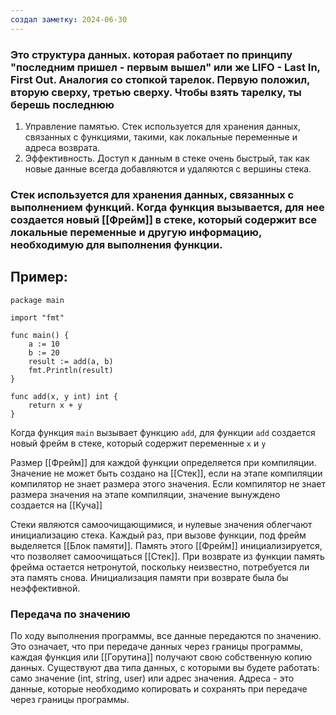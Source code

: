 ```yaml
---
создал заметку: 2024-06-30
---
```

### Это структура данных. которая работает по принципу "последним пришел - первым вышел" или же LIFO - Last In, First Out. Аналогия со стопкой тарелок. Первую положил, вторую сверху, третью сверху. Чтобы взять тарелку, ты берешь последнюю

1.  Управление памятью. Стек используется для хранения данных, связанных с функциями, такими, как локальные переменные и адреса возврата.
2.  Эффективность. Доступ к данным в стеке очень быстрый, так как новые данные всегда добавляются и удаляются с вершины стека.

### Стек используется для хранения данных, связанных с выполнением функций. Когда функция вызывается, для нее создается новый [[Фрейм]] в стеке, который содержит все локальные переменные и другую информацию, необходимую для выполнения функции. 

## Пример: 
```
package main

import "fmt"

func main() {
    a := 10
    b := 20
    result := add(a, b)
    fmt.Println(result)
}

func add(x, y int) int {
    return x + y
}
```

Когда функция `main` вызывает функцию `add`, для функции `add` создается новый фрейм в стеке, который содержит переменные `x` и `y`

Размер [[Фрейм]] для каждой функции определяется при компиляции. Значение не может быть создано на [[Стек]], если на этапе компиляции компилятор не знает размера этого значения. Если компилятор не знает размера значения на этапе компиляции, значение вынуждено создается на [[Куча]]

Стеки являются самоочищающимися, и нулевые значения облегчают инициализацию стека. Каждый раз, при вызове функции, под фрейм выделяется [[Блок памяти]]. Память этого [[Фрейм]] инициализируется, что позволяет самоочищаться [[Стек]]. При возврате из функции память фрейма остается нетронутой, поскольку неизвестно, потребуется ли эта память снова. Инициализация памяти при возврате была бы неэффективной. 

### Передача по значению

По ходу выполнения программы, все данные передаются по значению. Это означает, что при передаче данных через границы программы, каждая функция или [[Горутина]] получают свою собственную копию данных. Существуют два типа данных, с которыми вы будете работать: само значение (int, string, user) или адрес значения. Адреса - это данные, которые необходимо копировать и сохранять при передаче через границы программы. 